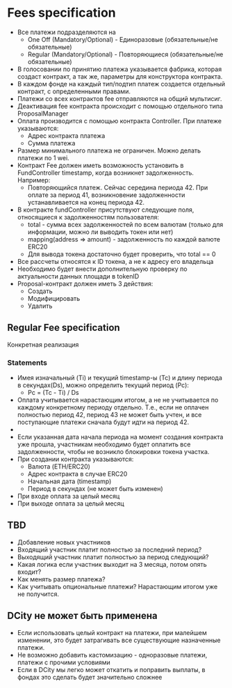 # Fees specification
* Все платежи подразделяются на
    * One Off (Mandatory/Optional) - Единоразовые (обязательные/не обязательные)
    * Regular (Mandatory/Optional) - Повторяющиеся (обязательные/не обязательные)
* В голосовании по принятию платежа указывается фабрика, которая создаст контракт, а так же, параметры для конструктора контракта.
* В каждом фонде на каждый тип/подтип платеж создается отдельный контракт, с определенными правами.
* Платежи со всех контрактов fee отправляются на общий мультисиг.
* Деактивация fee контракта происходит с помощью отдельного типа ProposalManager
* Оплата производится с помощью контракта Controller. При платеже указываются:
    * Адрес контракта платежа
    * Сумма платежа
* Размер минимального платежа не ограничен. Можно делать платежи по 1 wei.
* Контракт Fee должен иметь возможность установить в FundController timestamp, когда возникнет задолженность. Например:
    * Повторяющийся платеж. Сейчас середина периода 42. При оплате за период 41, возникновение задолженности устанавливается на конец периода 42.
* В контракте fundController присутствуют следующие поля, относящиеся к задолженностям пользователя:
   * total - сумма всех задолженностей по всем валютам (только для информации, можно ли выводить токен или нет)
   * mapping(address => amount) - задолженность по каждой валюте ERC20 
   * Для вывода токена достаточно будет проверить, что total == 0
* Все рассчеты относятся к ID токена, а не к адресу его владельца
* Необходимо будет внести дополнительную проверку по актуальности данных площади в tokenID
* Proposal-контракт должен иметь 3 действия:
   * Создать 
   * Модифицировать
   * Удалить

## Regular Fee specification

Конкретная реализация 

### Statements
* Имея изначальный (Ti) и текущий timestamp-ы (Tc) и длину периода в секундах(Ds), можно определить текущий период (Pc):
    * Pc = (Tc - Ti) / Ds
* Оплата учитывается нарастающим итогом, а не не учитывается по каждому конкретному периоду отдельно. Т.е., если не оплачен полностью период 42, период 43 не может быть учтен, и все поступающие платежи сначала будут идти на период 42.
* 
* Если указанная дата начала периода на момент создания контракта уже прошла, участникам необходимо будет оплатить все задолженности, чтобы не возникло блокировки токена участка.
* При создании контракта указываются:
    * Валюта (ETH/ERC20)
    * Адрес контракта в случае ERC20
    * Начальная дата (timestamp)
    * Период в секундах (не может быть изменен)
* При входе оплата за целый месяц
* При выходе оплата за целый месяц

## TBD

* Добавление новых участников
* Входящий участник платит полностью за последний период?
* Выходящий участник платит полностью за период следующий?
* Какая логика если участник выходит на 3 месяца, потом опять входит?
* Как менять размер платежа?
* Как учитывать опциональные платежи? Нарастающим итогом уже не получится.

## DCity не может быть применена
* Если использовать целый контракт на платежи, при малейшем изменении, это будет затрагивать все существующие назначенные платежи.
* Не возможно добавить кастомизацию - одноразовые платежи, платежи с прочими условиями
* Если в DCity мы легко может откатить и поправить выплаты, в фондах это сделать будет значительно сложнее
